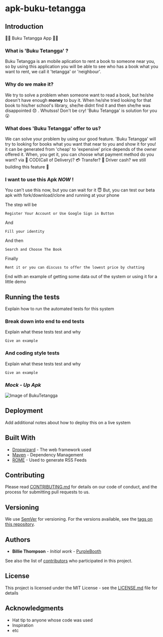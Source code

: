 # apk-buku-tetangga
## Introduction

:closed_book::iphone: Buku Tetangga App :closed_book::iphone:

### What is 'Buku Tetangga' ?

Buku Tetangga is an mobile aplication to rent a book to someone near you, so by using this application you will be able to see
who has a book what you want to rent, we call it 'tetangga' or 'neighbour'.

### Why do we make it?

We try to solve a problem when someone want to read a book, but he/she doesn't have enough **money** to buy it. When he/she tried looking for
that book to his/her school's library, she/he didnt find it and then she/he was disappointed :disappointed: . Whutsss! Don't be cry!
'Buku Tetangga' is solution for you :open_mouth:


### What does 'Buku Tetangga' offer to us?

We can solve your problem by using our good feature. 'Buku Tetangga' will try to looking for books what you want that near to you and
show it for you! it can be generated from 'cheap' to 'expensive' price depends of the owner offered it. When, you get it, you can choose
what payment method do you want? via :couple: COD(Call of Delivery)? :credit_card: Transfer? :postbox: Driver cash? we still building this feature :hammer:

### I want to use this Apk *NOW* !
You can't use this now, but you can wait for it :innocent:
But, you can test our beta apk with fork/download/clone and running at your phone

The step will be

```
Register Your Account or Use Google Sign in Button
```

And

```
Fill your identity
```

And then

```
Search and Choose The Book
```

Finally

```
Rent it or you can discuss to offer the lowest price by chatting
```

End with an example of getting some data out of the system or using it for a little demo

## Running the tests

Explain how to run the automated tests for this system

### Break down into end to end tests

Explain what these tests test and why

```
Give an example
```

### And coding style tests

Explain what these tests test and why

```
Give an example
```

### *Mock - Up Apk*
![Image of BukuTetangga]()



## Deployment

Add additional notes about how to deploy this on a live system

## Built With

* [Dropwizard](http://www.dropwizard.io/1.0.2/docs/) - The web framework used
* [Maven](https://maven.apache.org/) - Dependency Management
* [ROME](https://rometools.github.io/rome/) - Used to generate RSS Feeds

## Contributing

Please read [CONTRIBUTING.md](https://gist.github.com/PurpleBooth/b24679402957c63ec426) for details on our code of conduct, and the process for submitting pull requests to us.

## Versioning

We use [SemVer](http://semver.org/) for versioning. For the versions available, see the [tags on this repository](https://github.com/your/project/tags). 

## Authors

* **Billie Thompson** - *Initial work* - [PurpleBooth](https://github.com/PurpleBooth)

See also the list of [contributors](https://github.com/your/project/contributors) who participated in this project.

## License

This project is licensed under the MIT License - see the [LICENSE.md](LICENSE.md) file for details

## Acknowledgments

* Hat tip to anyone whose code was used
* Inspiration
* etc
